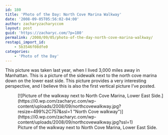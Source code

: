 ```yaml
---
id: 180
title: 'Photo of the Day: North Cove Marina Walkway'
date: '2008-09-05T05:56:02-04:00'
author: zacharyzacharyccom
layout: post
guid: 'https://zacharyc.com/?p=180'
permalink: /2008/09/05/photo-of-the-day-north-cove-marina-walkway/
restapi_import_id:
    - 5b3546f08dfe0
categories:
    - 'Photo of the Day'
---
```


This picture was taken last year, when I lived 3,000 miles away in Manhattan. This is a picture of the sidewalk next to the north cove marina down on the lower east side. This picture provides a very interesting perspective, and I believe this is also the first vertical picture I’ve posted.

<figure aria-describedby="caption-attachment-181" class="wp-caption aligncenter" id="attachment_181" style="width: 499px">[![Picture of the walkway next to North Cove Marina, Lower East Side.](https://i0.wp.com/zacharyc.com/wp-content/uploads/2008/09/northcovewalkway.jpg?resize=499%2C757&ssl=1 "North Cove walkway")](https://i0.wp.com/zacharyc.com/wp-content/uploads/2008/09/northcovewalkway.jpg?ssl=1)<figcaption class="wp-caption-text" id="caption-attachment-181">Picture of the walkway next to North Cove Marina, Lower East Side.</figcaption></figure>